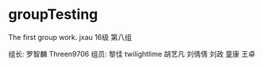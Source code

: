 ﻿# groupTesting
The first group work.
jxau 16级 第八组

组长: 
  罗智麟  Threen9706
组员: 
  黎佳 twilightlime
  胡艺凡
  刘倩倩
  刘政
  童康
  王卓

